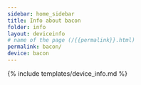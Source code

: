 ```yaml
---
sidebar: home_sidebar
title: Info about bacon
folder: info
layout: deviceinfo
# name of the page (/{{permalink}}.html)
permalink: bacon/
device: bacon
---
```

{% include templates/device_info.md %}
